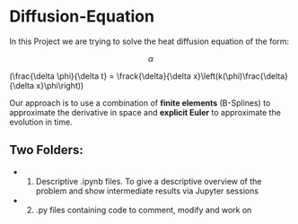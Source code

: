 # Diffusion-Equation
In this Project we are trying to solve the heat diffusion equation of the form: 

 $$\alpha$$

  \(\frac{\delta \phi}{\delta t} = \frack{\delta}{\delta x}\left(k(\phi)\frac{\delta}{\delta x}\phi\right)\)
 
 Our approach is to use a combination of **finite elements** (B-Splines) to approximate the derivative in space and **explicit Euler** to approximate the evolution in time.

## Two Folders:
* 1) Descriptive \.ipynb files. To give a descriptive overview  of the problem and show intermediate results via Jupyter sessions
* 2) \.py files containing code to comment, modify and work on
